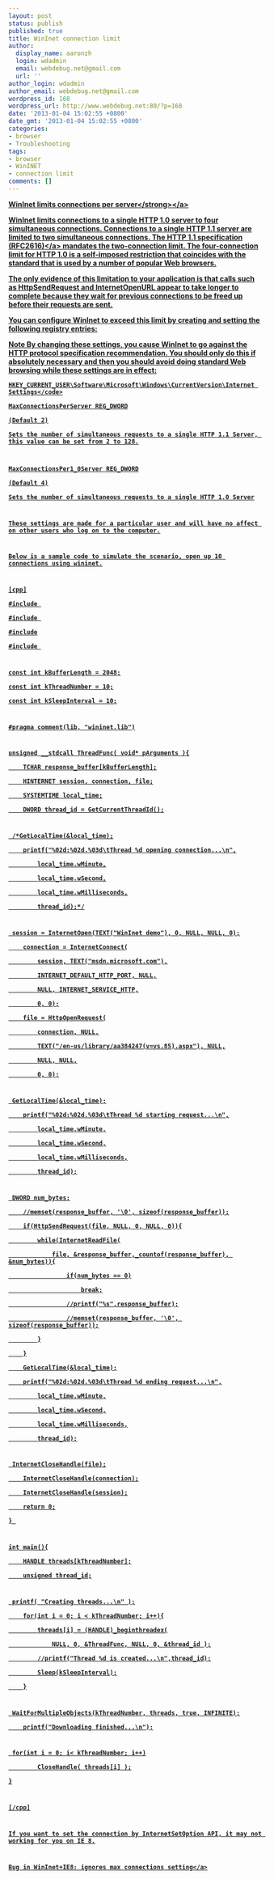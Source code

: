 ```yaml
---
layout: post
status: publish
published: true
title: WinInet connection limit
author:
  display_name: aaronzh
  login: wdadmin
  email: webdebug.net@gmail.com
  url: ''
author_login: wdadmin
author_email: webdebug.net@gmail.com
wordpress_id: 168
wordpress_url: http://www.webdebug.net:80/?p=168
date: '2013-01-04 15:02:55 +0800'
date_gmt: '2013-01-04 15:02:55 +0800'
categories:
- browser
- Troubleshooting
tags:
- browser
- WinINET
- connection limit
comments: []
---
```

<p><a href="http:&#47;&#47;support.microsoft.com&#47;kb&#47;183110" target="_blank"><strong>WinInet limits connections per server<&#47;strong><&#47;a></p>
<p>WinInet limits connections to a single HTTP 1.0 server to four simultaneous connections. Connections to a single HTTP 1.1 server are limited to two simultaneous connections. <a href="http:&#47;&#47;www.w3.org&#47;Protocols&#47;rfc2616&#47;rfc2616.html" target="_blank">The HTTP 1.1 specification (RFC2616)<&#47;a> mandates the two-connection limit. The four-connection limit for HTTP 1.0 is a self-imposed restriction that coincides with the standard that is used by a number of popular Web browsers.</p>
<p>The only evidence of this limitation to your application is that calls such as HttpSendRequest and InternetOpenURL appear to take longer to complete because they wait for previous connections to be freed up before their requests are sent.</p>
<p>You can configure WinInet to exceed this limit by creating and setting the following registry entries:</p>
<p>Note By changing these settings, you cause WinInet to go against the HTTP protocol specification recommendation. You should only do this if absolutely necessary and then you should avoid doing standard Web browsing while these settings are in effect:</p>
<p><code>HKEY_CURRENT_USER\Software\Microsoft\Windows\CurrentVersion\Internet Settings<&#47;code><br />
MaxConnectionsPerServer REG_DWORD<br />
(Default 2)<br />
Sets the number of simultaneous requests to a single HTTP 1.1 Server, this value can be set from 2 to 128.</p>
<p>MaxConnectionsPer1_0Server REG_DWORD<br />
(Default 4)<br />
Sets the number of simultaneous requests to a single HTTP 1.0 Server</p>
<p>These settings are made for a particular user and will have no affect on other users who log on to the computer.</p>
<p>Below is a sample code to simulate the scenario, open up 10 connections using wininet.</p>
<p>[cpp]<br />
#include <windows.h><br />
#include <wininet.h><br />
#include
<process.h>
#include <stdio.h></p>
<p>const int kBufferLength = 2048;<br />
const int kThreadNumber = 10;<br />
const int kSleepInterval = 10;</p>
<p>#pragma comment(lib, "wininet.lib")</p>
<p>unsigned __stdcall ThreadFunc( void* pArguments ){<br />
	TCHAR response_buffer[kBufferLength];<br />
	HINTERNET session, connection, file;<br />
	SYSTEMTIME local_time;<br />
	DWORD thread_id = GetCurrentThreadId();</p>
<p>	&#47;*GetLocalTime(&amp;local_time);<br />
	printf("%02d:%02d.%03d\tThread %d opening connection...\n",<br />
		local_time.wMinute,<br />
		local_time.wSecond,<br />
		local_time.wMilliseconds,<br />
		thread_id);*&#47;</p>
<p>	session = InternetOpen(TEXT("WinInet demo"), 0, NULL, NULL, 0);<br />
	connection = InternetConnect(<br />
		session, TEXT("msdn.microsoft.com"),<br />
		INTERNET_DEFAULT_HTTP_PORT, NULL,<br />
		NULL, INTERNET_SERVICE_HTTP,<br />
		0, 0);<br />
	file = HttpOpenRequest(<br />
		connection, NULL,<br />
		TEXT("&#47;en-us&#47;library&#47;aa384247(v=vs.85).aspx"), NULL,<br />
		NULL, NULL,<br />
		0, 0);</p>
<p>	GetLocalTime(&amp;local_time);<br />
	printf("%02d:%02d.%03d\tThread %d starting request...\n",<br />
		local_time.wMinute,<br />
		local_time.wSecond,<br />
		local_time.wMilliseconds,<br />
		thread_id);</p>
<p>	DWORD num_bytes;<br />
	&#47;&#47;memset(response_buffer, '&#92;&#48;', sizeof(response_buffer));<br />
	if(HttpSendRequest(file, NULL, 0, NULL, 0)){<br />
		while(InternetReadFile(<br />
			file, &amp;response_buffer,_countof(response_buffer), &amp;num_bytes)){<br />
				if(num_bytes == 0)<br />
					break;<br />
				&#47;&#47;printf("%s",response_buffer);<br />
				&#47;&#47;memset(response_buffer, '&#92;&#48;', sizeof(response_buffer));<br />
		}<br />
	}<br />
	GetLocalTime(&amp;local_time);<br />
	printf("%02d:%02d.%03d\tThread %d ending request...\n",<br />
		local_time.wMinute,<br />
		local_time.wSecond,<br />
		local_time.wMilliseconds,<br />
		thread_id);</p>
<p>	InternetCloseHandle(file);<br />
	InternetCloseHandle(connection);<br />
	InternetCloseHandle(session);<br />
	return 0;<br />
} </p>
<p>int main(){<br />
	HANDLE threads[kThreadNumber];<br />
	unsigned thread_id;</p>
<p>	printf( "Creating threads...\n" );<br />
	for(int i = 0; i < kThreadNumber; i++){<br />
		threads[i] = (HANDLE)_beginthreadex(<br />
			NULL, 0, &amp;ThreadFunc, NULL, 0, &amp;thread_id );<br />
		&#47;&#47;printf("Thread %d is created...\n",thread_id);<br />
		Sleep(kSleepInterval);<br />
	}</p>
<p>	WaitForMultipleObjects(kThreadNumber, threads, true, INFINITE);<br />
	printf("Downloading finished...\n");</p>
<p>	for(int i = 0; i< kThreadNumber; i++)<br />
		CloseHandle( threads[i] );<br />
}</p>
<p>[&#47;cpp]</p>
<p>If you want to set the connection by InternetSetOption API, it may not working for you on IE 8.</p>
<p><a href="http:&#47;&#47;social.microsoft.com&#47;Forums&#47;en&#47;Offtopic&#47;thread&#47;e744dec8-7854-482a-bc71-13fca32d24d2" target="_blank">Bug in WinInet+IE8: ignores max connections setting<&#47;a></p>
